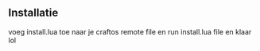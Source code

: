 ## Installatie

voeg install.lua toe naar je craftos remote file en run install.lua file en klaar lol